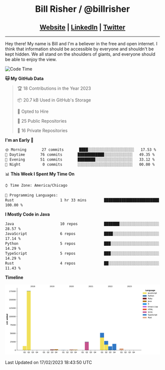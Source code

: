 
<h1 align="center">
    Bill Risher / @billrisher <br />
</h1>
<h2 align="center">
    <a href="https://billrisher.com">Website</a> | <a href="https://linkedin.com/in/william-risher">LinkedIn</a> | <a href="https://twitter.com/billrisher_">Twitter</a> 
 </h2>

---

Hey there! My name is Bill and I'm a believer in the free and open internet. 
I think that information should be accessible by everyone and shouldn't be kept hidden. 
We all stand on the shoulders of giants, and everyone should be able to enjoy the view.

<!--START_SECTION:waka-->
![Code Time](http://img.shields.io/badge/Code%20Time-119%20hrs%2025%20mins-blue)

**🐱 My GitHub Data** 

> 🏆 18 Contributions in the Year 2023
 > 
> 📦 20.7 kB Used in GitHub's Storage 
 > 
> 💼 Opted to Hire
 > 
> 📜 25 Public Repositories 
 > 
> 🔑 16 Private Repositories  
 > 
**I'm an Early 🐤** 

```text
🌞 Morning       27 commits       ████░░░░░░░░░░░░░░░░░░░░░   17.53 % 
🌆 Daytime       76 commits       ████████████░░░░░░░░░░░░░   49.35 % 
🌃 Evening       51 commits       ████████░░░░░░░░░░░░░░░░░   33.12 % 
🌙 Night          0 commits       ░░░░░░░░░░░░░░░░░░░░░░░░░   00.00 % 

```


📊 **This Week I Spent My Time On** 

```text
⌚︎ Time Zone: America/Chicago

💬 Programming Languages: 
Rust                     1 hr 33 mins        █████████████████████████   100.00 % 

```

**I Mostly Code in Java** 

```text
Java                     10 repos            ███████░░░░░░░░░░░░░░░░░░   28.57 % 
JavaScript               6 repos             ████░░░░░░░░░░░░░░░░░░░░░   17.14 % 
Python                   5 repos             ███░░░░░░░░░░░░░░░░░░░░░░   14.29 % 
TypeScript               5 repos             ███░░░░░░░░░░░░░░░░░░░░░░   14.29 % 
Rust                     4 repos             ██░░░░░░░░░░░░░░░░░░░░░░░   11.43 % 

```


**Timeline**

![Chart not found](https://raw.githubusercontent.com/billrisher/billrisher/main/charts/bar_graph.png) 


 Last Updated on 17/02/2023 18:43:50 UTC
<!--END_SECTION:waka-->
